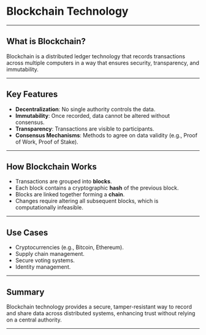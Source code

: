 # Blockchain Technology

---

## What is Blockchain?

Blockchain is a distributed ledger technology that records transactions across multiple computers in a way that ensures security, transparency, and immutability.

---

## Key Features

- **Decentralization**: No single authority controls the data.
- **Immutability**: Once recorded, data cannot be altered without consensus.
- **Transparency**: Transactions are visible to participants.
- **Consensus Mechanisms**: Methods to agree on data validity (e.g., Proof of Work, Proof of Stake).

---

## How Blockchain Works

- Transactions are grouped into **blocks**.
- Each block contains a cryptographic **hash** of the previous block.
- Blocks are linked together forming a **chain**.
- Changes require altering all subsequent blocks, which is computationally infeasible.

---

## Use Cases

- Cryptocurrencies (e.g., Bitcoin, Ethereum).
- Supply chain management.
- Secure voting systems.
- Identity management.

---

## Summary

Blockchain technology provides a secure, tamper-resistant way to record and share data across distributed systems, enhancing trust without relying on a central authority.

---
